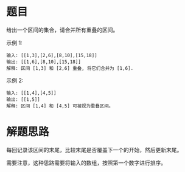 # 题目
给出一个区间的集合，请合并所有重叠的区间。

示例 1:

    输入: [[1,3],[2,6],[8,10],[15,18]]
    输出: [[1,6],[8,10],[15,18]]
    解释: 区间 [1,3] 和 [2,6] 重叠, 将它们合并为 [1,6].
示例 2:

    输入: [[1,4],[4,5]]
    输出: [[1,5]]
    解释: 区间 [1,4] 和 [4,5] 可被视为重叠区间。

# 解题思路
每回记录该区间的末尾，比较末尾是否覆盖下一个的开始，然后更新末尾。

需要注意，这种思路需要将输入的数组，按照第一个数字进行排序。